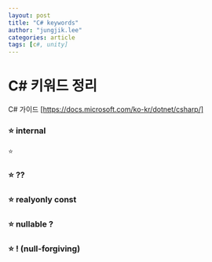 ```yaml
---
layout: post
title: "C# keywords"
author: "jungjik.lee"
categories: article
tags: [c#, unity]
---
```


# C# 키워드 정리

C# 가이드 [https://docs.microsoft.com/ko-kr/dotnet/csharp/]

### :star: internal
:star:
### :star: ??
### :star: realyonly const
### :star: nullable ?
### :star: ! (null-forgiving)